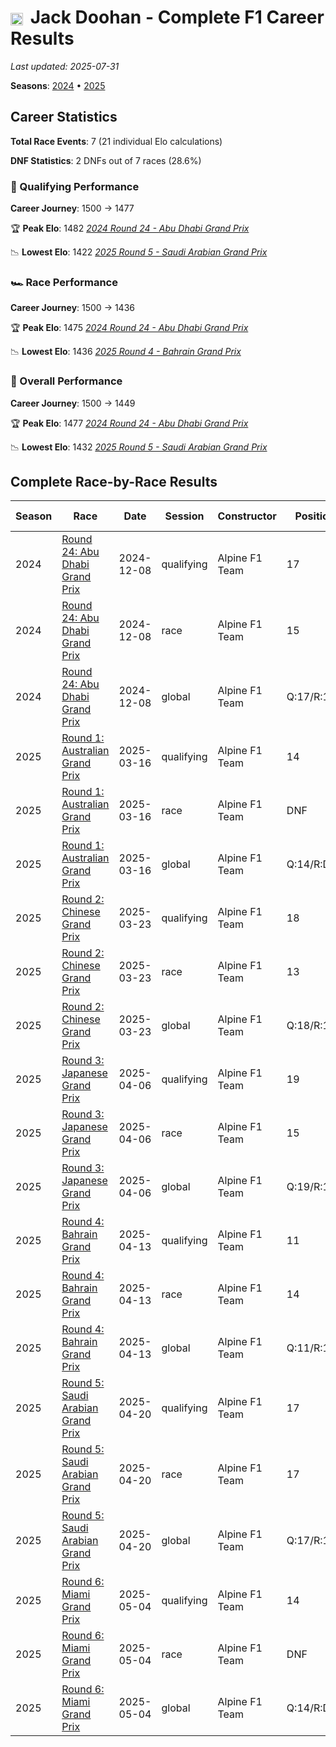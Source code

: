 # <img src="https://upload.wikimedia.org/wikipedia/commons/8/88/Flag_of_Australia_%28converted%29.svg" alt="Australia" width="20" height="auto" style="vertical-align: middle; margin-right: 5px;" onerror="this.outerHTML='🇦🇺'; this.style.marginRight='5px';"/> Jack Doohan - Complete F1 Career Results

*Last updated: 2025-07-31*

**Seasons**: [2024](../seasons/2024-season-report) • [2025](../seasons/2025-season-report)

## Career Statistics

**Total Race Events**: 7 (21 individual Elo calculations)

**DNF Statistics**: 2 DNFs out of 7 races (28.6%)

### 🏁 Qualifying Performance
**Career Journey**: 1500 → 1477

🏆 **Peak Elo**: 1482
   *[2024 Round 24 - Abu Dhabi Grand Prix](../seasons/2024-season-report#round-24-abu-dhabi-grand-prix)*

📉 **Lowest Elo**: 1422
   *[2025 Round 5 - Saudi Arabian Grand Prix](../seasons/2025-season-report#round-5-saudi-arabian-grand-prix)*

### 🏎️ Race Performance
**Career Journey**: 1500 → 1436

🏆 **Peak Elo**: 1475
   *[2024 Round 24 - Abu Dhabi Grand Prix](../seasons/2024-season-report#round-24-abu-dhabi-grand-prix)*

📉 **Lowest Elo**: 1436
   *[2025 Round 4 - Bahrain Grand Prix](../seasons/2025-season-report#round-4-bahrain-grand-prix)*

### 🌟 Overall Performance
**Career Journey**: 1500 → 1449

🏆 **Peak Elo**: 1477
   *[2024 Round 24 - Abu Dhabi Grand Prix](../seasons/2024-season-report#round-24-abu-dhabi-grand-prix)*

📉 **Lowest Elo**: 1432
   *[2025 Round 5 - Saudi Arabian Grand Prix](../seasons/2025-season-report#round-5-saudi-arabian-grand-prix)*


## Complete Race-by-Race Results

| Season | Race | Date | Session | Constructor | Position | Starting ELO | ELO Change | Final ELO | Teammate |
|--------|------|------|---------|-------------|----------|--------------|------------|-----------|----------|
| 2024 | [Round 24: Abu Dhabi Grand Prix](../seasons/2024-season-report#round-24-abu-dhabi-grand-prix) | 2024-12-08 | qualifying | Alpine F1 Team | 17 | 1500 | -18 | 1482 | [<img src="https://upload.wikimedia.org/wikipedia/commons/c/c3/Flag_of_France.svg" alt="France" width="20" height="auto" style="vertical-align: middle; margin-right: 5px;" onerror="this.outerHTML='🇫🇷'; this.style.marginRight='5px';"/> Pierre Gasly](pierre-gasly) |
| 2024 | [Round 24: Abu Dhabi Grand Prix](../seasons/2024-season-report#round-24-abu-dhabi-grand-prix) | 2024-12-08 | race | Alpine F1 Team | 15 | 1500 | -25 | 1475 | [<img src="https://upload.wikimedia.org/wikipedia/commons/c/c3/Flag_of_France.svg" alt="France" width="20" height="auto" style="vertical-align: middle; margin-right: 5px;" onerror="this.outerHTML='🇫🇷'; this.style.marginRight='5px';"/> Pierre Gasly](pierre-gasly) |
| 2024 | [Round 24: Abu Dhabi Grand Prix](../seasons/2024-season-report#round-24-abu-dhabi-grand-prix) | 2024-12-08 | global | Alpine F1 Team | Q:17/R:15 | 1500 | -23 | 1477 | [<img src="https://upload.wikimedia.org/wikipedia/commons/c/c3/Flag_of_France.svg" alt="France" width="20" height="auto" style="vertical-align: middle; margin-right: 5px;" onerror="this.outerHTML='🇫🇷'; this.style.marginRight='5px';"/> Pierre Gasly](pierre-gasly) |
| 2025 | [Round 1: Australian Grand Prix](../seasons/2025-season-report#round-1-australian-grand-prix) | 2025-03-16 | qualifying | Alpine F1 Team | 14 | 1482 | -15 | 1467 | [<img src="https://upload.wikimedia.org/wikipedia/commons/c/c3/Flag_of_France.svg" alt="France" width="20" height="auto" style="vertical-align: middle; margin-right: 5px;" onerror="this.outerHTML='🇫🇷'; this.style.marginRight='5px';"/> Pierre Gasly](pierre-gasly) |
| 2025 | [Round 1: Australian Grand Prix](../seasons/2025-season-report#round-1-australian-grand-prix) | 2025-03-16 | race | Alpine F1 Team | DNF | 1475 | N/A | 1475 | [<img src="https://upload.wikimedia.org/wikipedia/commons/c/c3/Flag_of_France.svg" alt="France" width="20" height="auto" style="vertical-align: middle; margin-right: 5px;" onerror="this.outerHTML='🇫🇷'; this.style.marginRight='5px';"/> Pierre Gasly](pierre-gasly) |
| 2025 | [Round 1: Australian Grand Prix](../seasons/2025-season-report#round-1-australian-grand-prix) | 2025-03-16 | global | Alpine F1 Team | Q:14/R:DNF | 1477 | -4 | 1473 | [<img src="https://upload.wikimedia.org/wikipedia/commons/c/c3/Flag_of_France.svg" alt="France" width="20" height="auto" style="vertical-align: middle; margin-right: 5px;" onerror="this.outerHTML='🇫🇷'; this.style.marginRight='5px';"/> Pierre Gasly](pierre-gasly) |
| 2025 | [Round 2: Chinese Grand Prix](../seasons/2025-season-report#round-2-chinese-grand-prix) | 2025-03-23 | qualifying | Alpine F1 Team | 18 | 1467 | -13 | 1454 | [<img src="https://upload.wikimedia.org/wikipedia/commons/c/c3/Flag_of_France.svg" alt="France" width="20" height="auto" style="vertical-align: middle; margin-right: 5px;" onerror="this.outerHTML='🇫🇷'; this.style.marginRight='5px';"/> Pierre Gasly](pierre-gasly) |
| 2025 | [Round 2: Chinese Grand Prix](../seasons/2025-season-report#round-2-chinese-grand-prix) | 2025-03-23 | race | Alpine F1 Team | 13 | 1475 | N/A | 1475 | [<img src="https://upload.wikimedia.org/wikipedia/commons/c/c3/Flag_of_France.svg" alt="France" width="20" height="auto" style="vertical-align: middle; margin-right: 5px;" onerror="this.outerHTML='🇫🇷'; this.style.marginRight='5px';"/> Pierre Gasly](pierre-gasly) |
| 2025 | [Round 2: Chinese Grand Prix](../seasons/2025-season-report#round-2-chinese-grand-prix) | 2025-03-23 | global | Alpine F1 Team | Q:18/R:13 | 1473 | -4 | 1469 | [<img src="https://upload.wikimedia.org/wikipedia/commons/c/c3/Flag_of_France.svg" alt="France" width="20" height="auto" style="vertical-align: middle; margin-right: 5px;" onerror="this.outerHTML='🇫🇷'; this.style.marginRight='5px';"/> Pierre Gasly](pierre-gasly) |
| 2025 | [Round 3: Japanese Grand Prix](../seasons/2025-season-report#round-3-japanese-grand-prix) | 2025-04-06 | qualifying | Alpine F1 Team | 19 | 1454 | -12 | 1442 | [<img src="https://upload.wikimedia.org/wikipedia/commons/c/c3/Flag_of_France.svg" alt="France" width="20" height="auto" style="vertical-align: middle; margin-right: 5px;" onerror="this.outerHTML='🇫🇷'; this.style.marginRight='5px';"/> Pierre Gasly](pierre-gasly) |
| 2025 | [Round 3: Japanese Grand Prix](../seasons/2025-season-report#round-3-japanese-grand-prix) | 2025-04-06 | race | Alpine F1 Team | 15 | 1475 | -21 | 1454 | [<img src="https://upload.wikimedia.org/wikipedia/commons/c/c3/Flag_of_France.svg" alt="France" width="20" height="auto" style="vertical-align: middle; margin-right: 5px;" onerror="this.outerHTML='🇫🇷'; this.style.marginRight='5px';"/> Pierre Gasly](pierre-gasly) |
| 2025 | [Round 3: Japanese Grand Prix](../seasons/2025-season-report#round-3-japanese-grand-prix) | 2025-04-06 | global | Alpine F1 Team | Q:19/R:15 | 1469 | -18 | 1450 | [<img src="https://upload.wikimedia.org/wikipedia/commons/c/c3/Flag_of_France.svg" alt="France" width="20" height="auto" style="vertical-align: middle; margin-right: 5px;" onerror="this.outerHTML='🇫🇷'; this.style.marginRight='5px';"/> Pierre Gasly](pierre-gasly) |
| 2025 | [Round 4: Bahrain Grand Prix](../seasons/2025-season-report#round-4-bahrain-grand-prix) | 2025-04-13 | qualifying | Alpine F1 Team | 11 | 1442 | -10 | 1431 | [<img src="https://upload.wikimedia.org/wikipedia/commons/c/c3/Flag_of_France.svg" alt="France" width="20" height="auto" style="vertical-align: middle; margin-right: 5px;" onerror="this.outerHTML='🇫🇷'; this.style.marginRight='5px';"/> Pierre Gasly](pierre-gasly) |
| 2025 | [Round 4: Bahrain Grand Prix](../seasons/2025-season-report#round-4-bahrain-grand-prix) | 2025-04-13 | race | Alpine F1 Team | 14 | 1454 | -18 | 1436 | [<img src="https://upload.wikimedia.org/wikipedia/commons/c/c3/Flag_of_France.svg" alt="France" width="20" height="auto" style="vertical-align: middle; margin-right: 5px;" onerror="this.outerHTML='🇫🇷'; this.style.marginRight='5px';"/> Pierre Gasly](pierre-gasly) |
| 2025 | [Round 4: Bahrain Grand Prix](../seasons/2025-season-report#round-4-bahrain-grand-prix) | 2025-04-13 | global | Alpine F1 Team | Q:11/R:14 | 1450 | -16 | 1435 | [<img src="https://upload.wikimedia.org/wikipedia/commons/c/c3/Flag_of_France.svg" alt="France" width="20" height="auto" style="vertical-align: middle; margin-right: 5px;" onerror="this.outerHTML='🇫🇷'; this.style.marginRight='5px';"/> Pierre Gasly](pierre-gasly) |
| 2025 | [Round 5: Saudi Arabian Grand Prix](../seasons/2025-season-report#round-5-saudi-arabian-grand-prix) | 2025-04-20 | qualifying | Alpine F1 Team | 17 | 1431 | -9 | 1422 | [<img src="https://upload.wikimedia.org/wikipedia/commons/c/c3/Flag_of_France.svg" alt="France" width="20" height="auto" style="vertical-align: middle; margin-right: 5px;" onerror="this.outerHTML='🇫🇷'; this.style.marginRight='5px';"/> Pierre Gasly](pierre-gasly) |
| 2025 | [Round 5: Saudi Arabian Grand Prix](../seasons/2025-season-report#round-5-saudi-arabian-grand-prix) | 2025-04-20 | race | Alpine F1 Team | 17 | 1436 | N/A | 1436 | [<img src="https://upload.wikimedia.org/wikipedia/commons/c/c3/Flag_of_France.svg" alt="France" width="20" height="auto" style="vertical-align: middle; margin-right: 5px;" onerror="this.outerHTML='🇫🇷'; this.style.marginRight='5px';"/> Pierre Gasly](pierre-gasly) |
| 2025 | [Round 5: Saudi Arabian Grand Prix](../seasons/2025-season-report#round-5-saudi-arabian-grand-prix) | 2025-04-20 | global | Alpine F1 Team | Q:17/R:17 | 1435 | -3 | 1432 | [<img src="https://upload.wikimedia.org/wikipedia/commons/c/c3/Flag_of_France.svg" alt="France" width="20" height="auto" style="vertical-align: middle; margin-right: 5px;" onerror="this.outerHTML='🇫🇷'; this.style.marginRight='5px';"/> Pierre Gasly](pierre-gasly) |
| 2025 | [Round 6: Miami Grand Prix](../seasons/2025-season-report#round-6-miami-grand-prix) | 2025-05-04 | qualifying | Alpine F1 Team | 14 | 1422 | +55 | 1477 | [<img src="https://upload.wikimedia.org/wikipedia/commons/c/c3/Flag_of_France.svg" alt="France" width="20" height="auto" style="vertical-align: middle; margin-right: 5px;" onerror="this.outerHTML='🇫🇷'; this.style.marginRight='5px';"/> Pierre Gasly](pierre-gasly) |
| 2025 | [Round 6: Miami Grand Prix](../seasons/2025-season-report#round-6-miami-grand-prix) | 2025-05-04 | race | Alpine F1 Team | DNF | 1436 | N/A | 1436 | [<img src="https://upload.wikimedia.org/wikipedia/commons/c/c3/Flag_of_France.svg" alt="France" width="20" height="auto" style="vertical-align: middle; margin-right: 5px;" onerror="this.outerHTML='🇫🇷'; this.style.marginRight='5px';"/> Pierre Gasly](pierre-gasly) |
| 2025 | [Round 6: Miami Grand Prix](../seasons/2025-season-report#round-6-miami-grand-prix) | 2025-05-04 | global | Alpine F1 Team | Q:14/R:DNF | 1432 | +17 | 1449 | [<img src="https://upload.wikimedia.org/wikipedia/commons/c/c3/Flag_of_France.svg" alt="France" width="20" height="auto" style="vertical-align: middle; margin-right: 5px;" onerror="this.outerHTML='🇫🇷'; this.style.marginRight='5px';"/> Pierre Gasly](pierre-gasly) |
